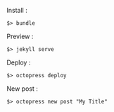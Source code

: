 Install :

```
$> bundle
```

Preview :

```
$> jekyll serve
```

Deploy :

```
$> octopress deploy
```

New post :
```
$> octopress new post "My Title"
```